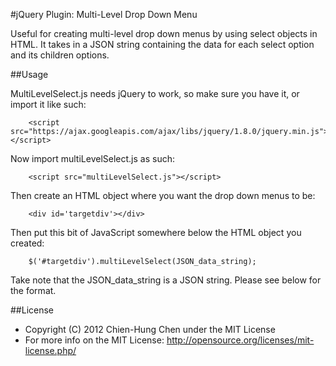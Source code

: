 #jQuery Plugin: Multi-Level Drop Down Menu

Useful for creating multi-level drop down menus by using select objects in HTML. It takes in a JSON string containing the data for each select option and its children options.


##Usage

MultiLevelSelect.js needs jQuery to work, so make sure you have it, or import it like such:

~~~
	<script src="https://ajax.googleapis.com/ajax/libs/jquery/1.8.0/jquery.min.js"></script>
~~~

Now import multiLevelSelect.js as such:

~~~
	<script src="multiLevelSelect.js"></script>
~~~

Then create an HTML object where you want the drop down menus to be:

~~~
	<div id='targetdiv'></div>
~~~

Then put this bit of JavaScript somewhere below the HTML object you created:

~~~
	$('#targetdiv').multiLevelSelect(JSON_data_string);
~~~

Take note that the JSON_data_string is a JSON string. Please see below for the format.

##License
- Copyright (C) 2012 Chien-Hung Chen under the MIT License
- For more info on the MIT License: http://opensource.org/licenses/mit-license.php/